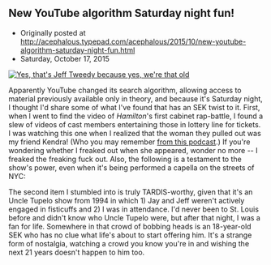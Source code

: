 ## New YouTube algorithm Saturday night fun!

 * Originally posted at http://acephalous.typepad.com/acephalous/2015/10/new-youtube-algorithm-saturday-night-fun.html
 * Saturday, October 17, 2015



[![Yes, that's Jeff Tweedy because yes, we're that old](http://www.lawyersgunsmoneyblog.com/wp-content/uploads/2015/10/Capture.jpg)](http://www.lawyersgunsmoneyblog.com/wp-content/uploads/2015/10/Capture.jpg)

Apparently YouTube changed its search algorithm, allowing access to material previously available only in theory, and because it's Saturday night, I thought I'd share some of what I've found that has an SEK twist to it. First, when I went to find the video of _Hamilton_'s first cabinet rap-battle, I found a slew of videos of cast members entertaining those in lottery line for tickets. I was watching this one when I realized that the woman they pulled out was my friend Kendra! (Who you may remember [from this podcast](http://www.lawyersgunsmoneyblog.com/2015/05/lawyers-guns-money-podcast-age-of-ultron-with-sek-kendra-pettis-and-arturo-garcia).) If you're wondering whether I freaked out when she appeared, wonder no more -- I freaked the freaking fuck out. Also, the following is a testament to the show's power, even when it's being performed a capella on the streets of NYC:

The second item I stumbled into is truly TARDIS-worthy, given that it's an Uncle Tupelo show from 1994 in which 1) Jay and Jeff weren't actively engaged in fisticuffs and 2) I was in attendance. I'd never been to St. Louis before and didn't know who Uncle Tupelo were, but after that night, I was a fan for life. Somewhere in that crowd of bobbing heads is an 18-year-old SEK who has no clue what life's about to start offering him. It's a strange form of nostalgia, watching a crowd you know you're in and wishing the next 21 years doesn't happen to him too.

		
